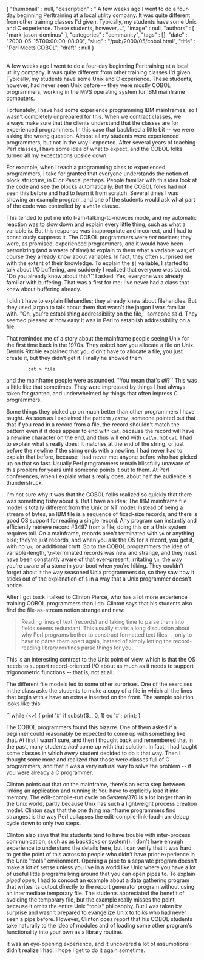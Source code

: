 {
   "thumbnail" : null,
   "description" : " A few weeks ago I went to do a four-day beginning Perltraining at a local utility company. It was quite different from other training classes I'd given. Typically, my students have some Unix and C experience. These students, however,...",
   "image" : null,
   "authors" : [
      "mark-jason-dominus"
   ],
   "categories" : "community",
   "tags" : [],
   "date" : "2000-05-15T00:00:00-08:00",
   "slug" : "/pub/2000/05/cobol.html",
   "title" : "Perl Meets COBOL",
   "draft" : null
}





\
A few weeks ago I went to do a four-day beginning Perltraining at a
local utility company. It was quite different from other training
classes I'd given. Typically, my students have some Unix and C
experience. These students, however, had never seen Unix before -- they
were mostly COBOL programmers, working in the MVS operating system for
IBM mainframe computers.

Fortunately, I have had some experience programming IBM mainframes, so I
wasn't completely unprepared for this. When we contract classes, we
always make sure that the clients understand that the classes are for
experienced programmers. In this case that backfired a little bit -- we
were asking the wrong question. Almost all my students were experienced
programmers, but not in the way I expected. After several years of
teaching Perl classes, I have some idea of what to expect, and the COBOL
folks turned all my expectations upside down.

For example, when I teach a programming class to experienced
programmers, I take for granted that everyone understands the notion of
block structure, in C or Pascal perhaps. People familiar with this idea
look at the code and see the blocks automatically. But the COBOL folks
had not seen this before and had to learn it from scratch. Several times
I was showing an example program, and one of the students would ask what
part of the code was controlled by a `while` clause.

This tended to put me into I-am-talking-to-novices mode, and my
automatic reaction was to slow down and explain every little thing, such
as what a variable is. But this response was inappropriate and
incorrect, and I had to consciously suppress it. The COBOL programmers
were *not* novices; they were, as promised, experienced programmers, and
it would have been patronizing (and a waste of time) to explain to them
what a variable was; of course they already know about variables. In
fact, they often surprised me with the extent of their knowledge. To
explain the `$|` variable, I started to talk about I/O buffering, and
suddenly I realized that everyone was bored. "Do you already know about
this?'' I asked. Yes, everyone was already familiar with buffering. That
was a first for me; I've never had a class that knew about buffering
already.

I didn't have to explain filehandles; they already knew about
filehandles. But they used jargon to talk about them that wasn't the
jargon I was familiar with. "Oh, you're establishing addressibility on
the file,'' someone said. They seemed pleased at how easy it was in Perl
to establish addressibility on a file.

That reminded me of a story about the mainframe people seeing Unix for
the first time back in the 1970s. They asked how you allocate a file on
Unix. Dennis Ritchie explained that you didn't have to allocate a file,
you just create it, but they didn't get it. Finally he showed them:

            cat > file

and the mainframe people were astounded. "You mean that's *all*?'' This
was a little like that sometimes. They were impressed by things I had
always taken for granted, and underwhelmed by things that often impress
C programmers.

Some things they picked up on much better than other programmers I have
taught. As soon as I explained the pattern `/cat$/`, someone pointed out
that that if you read in a record from a file, the record shouldn't
match the pattern even if it does appear to end with `cat`, because the
record will have a newline character on the end, and thus will end with
`cat\n`, not `cat`. I had to explain what `$` really does: It matches at
the end of the string, or just before the newline if the string ends
with a newline. I had never had to explain that before, because I had
never met anyone before who had picked up on that so fast. Usually Perl
programmers remain blissfully unaware of this problem for years until
someone points it out to them. At Perl conferences, when I explain what
`$` really does, about half the audience is thunderstruck.

I'm not sure why it was that the COBOL folks realized so quickly that
there was something fishy about `$`. But I have an idea: The IBM
mainframe file model is totally different from the Unix or NT model.
Instead of being a stream of bytes, an IBM file is a sequence of
fixed-size records, and there is good OS support for reading a single
record. Any program can instantly and efficiently retrieve record \#3497
from a file; doing this on a Unix system requires toil. On a mainframe,
records aren't terminated with `\n` or anything else; they're just
records, and when you ask the OS for a record, you get it, with no `\n,`
or additional cruft. So to the COBOL programmers the idea of
variable-length, `\n`-terminated records was new and strange, and they
must have been constantly aware of that ever-present, irritating `\n`,
the way you're aware of a stone in your boot when you're hiking. They
couldn't forget about it the way seasoned Unix programmers do, so they
saw how it sticks out of the explanation of `$` in a way that a Unix
programmer doesn't notice.

After I got back I talked to Clinton Pierce, who has a lot more
experience training COBOL programmers than I do. Clinton says that his
students also find the file-as-stream notion strange and new:

> Reading lines of text (records) and taking time to parse them into
> fields seems redundant. This usually starts a long discussion about
> why Perl programs bother to construct formatted text files -- only to
> have to parse them apart again, instead of simply letting the
> record-reading library routines parse things for you.

This is an interesting contrast to the Unix point of view, which is that
the OS needs to support record-oriented I/O about as much as it needs to
support trigonometric functions -- that is, not at all.

The different file models led to some other surprises. One of the
exercises in the class asks the students to make a copy of a file in
which all the lines that begin with `#` have an extra `#` inserted on
the front. The sample solution looks like this:

``
            while (<>) {
              print '#' if substr($_, 0, 1) eq '#';
              print;
            }

The COBOL programmers found this bizarre. One of them asked if a
beginner could reasonably be expected to come up with something like
that. At first I wasn't sure, and then I thought back and remembered
that in the past, many students *had* come up with that solution. In
fact, I had taught some classes in which *every* student decided to do
it that way. Then I thought some more and realized that those were
classes full of C programmers, and that it was a very natural way to
solve the problem -- if you were already a C programmer.

Clinton points out that on the mainframe, there's an extra step between
linking an application and running it: You have to explicitly load it
into memory. The edit-compile-run cycle on System/370 is a lot longer
than in the Unix world, partly because Unix has such a lightweight
process creation model. Clinton says that the one thing mainframe
programmers find strangest is the way Perl collapses the
edit-compile-link-load-run-debug cycle down to only two steps.

Clinton also says that his students tend to have trouble with
inter-process communication, such as as backticks or system(). I don't
have enough experience to understand the details here, but I can verify
that it was hard to get the point of this across to people who didn't
have prior experience in the Unix "tools" environment. Opening a pipe to
a separate program doesn't make a lot of sense unless you live in a
world like Unix where you have a lot of useful little programs lying
around that you can open pipes to. To explain *piped open*, I had to
concoct an example about a data gathering program that writes its output
directly to the report generator program without using an intermediate
temporary file. The students appreciated the benefit of avoiding the
temporary file, but the example really misses the point, because it
omits the entire Unix "tools" philosophy. But I was taken by surprise
and wasn't prepared to evangelize Unix to folks who had never seen a
pipe before. However, Clinton does report that his COBOL students take
naturally to the idea of modules and of loading some other program's
functionality into your own as a library routine.

It was an eye-opening experience, and it uncovered a lot of assumptions
I didn't realize I had. I hope I get to do it again sometime.



